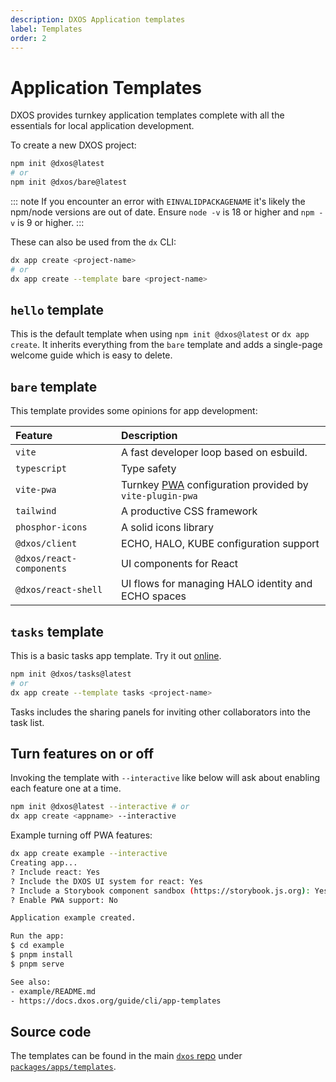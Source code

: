 ```yaml
---
description: DXOS Application templates
label: Templates
order: 2
---
```


# Application Templates

DXOS provides turnkey application templates complete with all the essentials for local application development.

To create a new DXOS project:

```bash
npm init @dxos@latest
# or
npm init @dxos/bare@latest
```

::: note
If you encounter an error with `EINVALIDPACKAGENAME` it's likely the npm/node versions are out of date. Ensure `node -v` is 18 or higher and `npm -v` is 9 or higher.
:::

These can also be used from the `dx` CLI:

```bash
dx app create <project-name>
# or
dx app create --template bare <project-name>
```

## `hello` template

This is the default template when using `npm init @dxos@latest` or `dx app create`. It inherits everything from the `bare` template and adds a single-page welcome guide which is easy to delete.

## `bare` template

This template provides some opinions for app development:

| Feature                  | Description                                                                |
| :----------------------- | :------------------------------------------------------------------------- |
| `vite`                   | A fast developer loop based on esbuild.                                    |
| `typescript`             | Type safety                                                                |
| `vite-pwa`               | Turnkey [PWA](../glossary.md#PWA) configuration provided by `vite-plugin-pwa` |
| `tailwind`               | A productive CSS framework                                                 |
| `phosphor-icons`         | A solid icons library                                                      |
| `@dxos/client`           | ECHO, HALO, KUBE configuration support                                     |
| `@dxos/react-components` | UI components for React                                                    |
| `@dxos/react-shell`      | UI flows for managing HALO identity and ECHO spaces                        |

## `tasks` template

This is a basic tasks app template. Try it out [online](https://tasks.dxos.network).

```bash
npm init @dxos/tasks@latest
# or
dx app create --template tasks <project-name>
```

Tasks includes the sharing panels for inviting other collaborators into the task list.

## Turn features on or off

Invoking the template with `--interactive` like below will ask about enabling each feature one at a time.

```bash
npm init @dxos@latest --interactive # or
dx app create <appname> --interactive
```

Example turning off PWA features:

```bash
dx app create example --interactive
Creating app...
? Include react: Yes
? Include the DXOS UI system for react: Yes
? Include a Storybook component sandbox (https://storybook.js.org): Yes
? Enable PWA support: No

Application example created.

Run the app:
$ cd example
$ pnpm install
$ pnpm serve

See also:
- example/README.md
- https://docs.dxos.org/guide/cli/app-templates
```

## Source code

The templates can be found in the main [`dxos` repo](https://github.com/dxos/dxos) under [`packages/apps/templates`](https://github.com/dxos/dxos/tree/main/packages/apps/templates).
